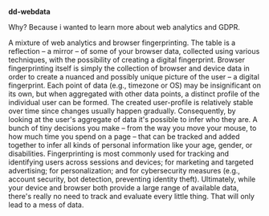 **dd-webdata**

Why? Because i wanted to learn more about web analytics and GDPR.

A mixture of web analytics and browser fingerprinting. The table is a reflection – a mirror – of some of your browser data, collected using various techniques, with the possibility of creating a digital fingerprint. Browser fingerprinting itself is simply the collection of browser and device data in order to create a nuanced and possibly unique picture of the user – a digital fingerprint. Each point of data (e.g., timezone or OS) may be insignificant on its own, but when aggregated with other data points, a distinct profile of the individual user can be formed. The created user-profile is relatively stable over time since changes usually happen gradually. Consequently, by looking at the user's aggregate of data it's possible to infer who they are. A bunch of tiny decisions you make – from the way you move your mouse, to how much time you spend on a page – that can be tracked and added together to infer all kinds of personal information like your age, gender, or disabilities. Fingerprinting is most commonly used for tracking and identifying users across sessions and devices; for marketing and targeted advertising; for personalization; and for cybersecurity measures (e.g., account security, bot detection, preventing identity theft). Ultimately, while your device and browser both provide a large range of available data, there's really no need to track and evaluate every little thing. That will only lead to a mess of data.
